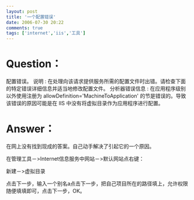```yaml
---
layout: post
title: '一个配置错误'
date: 2006-07-30 20:22
comments: true
tags: ['internet','iis','工具']
---
```


# Question：

配置错误。  说明  :  在处理向该请求提供服务所需的配置文件时出错。请检查下面的特定错误详细信息并适当地修改配置文件。  分析器错误信息  :
在应用程序级别以外使用注册为  allowDefinition='MachineToApplication'  的节是错误的。导致该错误的原因可能是在
IIS  中没有将虚拟目录作为应用程序进行配置。

# Answer：

在网上没有找到现成的答案。自己动手解决了引起它的一个原因。

在管理工具－>Internet信息服务中网站－>默认网站点右键：

新建－>虚拟目录

点击下一步，输入一个别名a点击下一步，把自己项目所在的路径填上，允许权限随便填填即可，点击下一步，OK。


